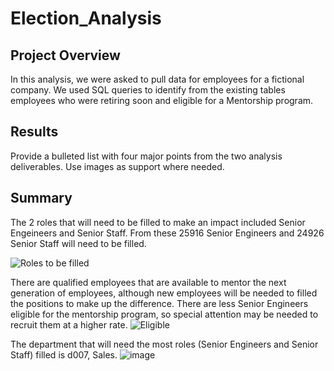# Election_Analysis

## Project Overview
In this analysis, we were asked to pull data for employees for a fictional company.  We used SQL queries to identify from the existing tables employees who were retiring soon and eligible for a Mentorship program.

## Results

Provide a bulleted list with four major points from the two analysis deliverables. Use images as support where needed.

## Summary

The 2 roles that will need to be filled to make an impact included Senior Engeineers and Senior Staff.  From these 25916 Senior Engineers and 24926 Senior Staff will need to be filled.

![Roles to be filled](https://user-images.githubusercontent.com/106936638/184076364-70ad03af-5eb0-474f-a52c-f1f4f4dc26dc.PNG)

There are qualified employees that are available to mentor the next generation of employees, although new employees will be needed to filled the positions to make up the difference.  There are less Senior Engineers eligible for the mentorship program, so special attention may be needed to recruit them at a higher rate.
![Eligible](https://user-images.githubusercontent.com/106936638/184076864-05ae794f-aff8-4ef2-bbb2-8c9260f6dae8.PNG)

The department that will need the most roles (Senior Engineers and Senior Staff) filled is d007, Sales.
![image](https://user-images.githubusercontent.com/106936638/184078472-67997b9c-1aa8-4a5c-af5e-44e53cee6f3e.png)
